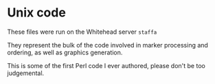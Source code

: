 # Unix code

These files were run on the Whitehead server `staffa`

They represent the bulk of the code involved in marker processing and
ordering, as well as graphics generation.

This is some of the first Perl code I ever authored, please don't be
too judgemental.
